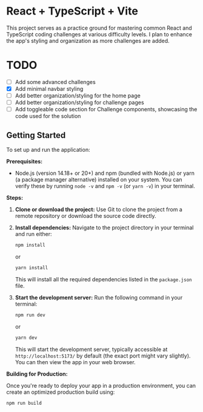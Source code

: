 # React + TypeScript + Vite

This project serves as a practice ground for mastering common React and TypeScript coding challenges at various difficulty levels. I plan to enhance the app's styling and organization as more challenges are added.

# TODO

- [ ] Add some advanced challenges
- [X] Add minimal navbar styling
- [ ] Add better organization/styling for the home page
- [ ] Add better organization/styling for challenge pages
- [ ] Add toggleable code section for Challenge components, showcasing the code used for the solution

## Getting Started

To set up and run the application:

**Prerequisites:**

- Node.js (version 14.18+ or 20+) and npm (bundled with Node.js) or yarn (a package manager alternative) installed on your system. You can verify these by running `node -v` and `npm -v` (or `yarn -v`) in your terminal.

**Steps:**

1. **Clone or download the project:**
   Use Git to clone the project from a remote repository or download the source code directly.

2. **Install dependencies:**
   Navigate to the project directory in your terminal and run either:

     ```bash
     npm install
     ```

     or

     ```bash
     yarn install
     ```

   This will install all the required dependencies listed in the `package.json` file.

3. **Start the development server:**
   Run the following command in your terminal:

     ```bash
     npm run dev
     ```

     or

     ```bash
     yarn dev
     ```

   This will start the development server, typically accessible at `http://localhost:5173/` by default (the exact port might vary slightly). You can then view the app in your web browser.

**Building for Production:**

Once you're ready to deploy your app in a production environment, you can create an optimized production build using:

   ```bash
   npm run build
